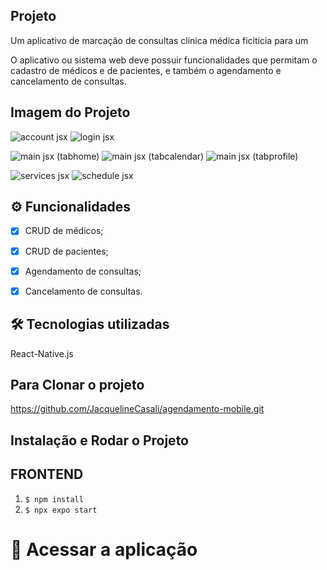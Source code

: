 ## Projeto
Um aplicativo de marcação de consultas clinica médica ficiticia para um 

O aplicativo ou sistema web deve possuir funcionalidades que permitam o cadastro de médicos e de pacientes, e também o agendamento e cancelamento de consultas.

<!-- Esse projeto é o desenvolvimento da API Rest. -->

## Imagem do Projeto

![account jsx](https://github.com/user-attachments/assets/55093417-fc50-4ce3-b425-5e9621d8d2c9) ![login jsx](https://github.com/user-attachments/assets/191c2aa9-61fb-4786-ade8-e7b4ac29d6c3)


![main jsx (tabhome)](https://github.com/user-attachments/assets/6ef4ded1-d2f3-49c1-bcc1-c4d7826033b3) ![main jsx (tabcalendar)](https://github.com/user-attachments/assets/e624bde6-9018-4894-8823-193d1111548d) ![main jsx (tabprofile)](https://github.com/user-attachments/assets/0e36ae87-4d79-489a-a7cf-2a7d4d445fab)


![services jsx](https://github.com/user-attachments/assets/d20f8123-0bb2-4103-9bdb-6f0d7f5ad9a2) ![schedule jsx](https://github.com/user-attachments/assets/999524a3-656e-4155-9f52-ac5790b40eff)




## ⚙️ Funcionalidades

- [x] CRUD de médicos;
- [x] CRUD de pacientes;
- [x] Agendamento de consultas;
- [x] Cancelamento de consultas.


## 🛠 Tecnologias utilizadas

React-Native.js

## Para Clonar o projeto
https://github.com/JacquelineCasali/agendamento-mobile.git


## Instalação e Rodar o Projeto

## FRONTEND

1. `$ npm install`
2. `$ npx expo start`




# 📁 Acessar a aplicação


<!-- ## 👨🏻‍💻 Autenticação

##### Acesse o método POST /login e pressione o botão "Try Out"
##### Email e senha disponíveis para execução:
```java
[
   {
     "email":"ana.souza@voll.med",
     "senha":"123456"
   }
]
``` -->
